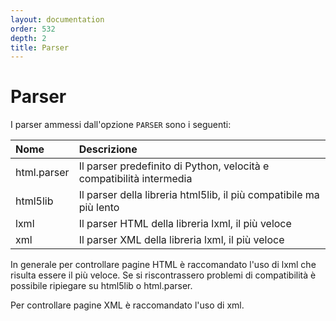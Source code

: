 ```yaml
---
layout: documentation
order: 532
depth: 2
title: Parser
---
```

# Parser

I parser ammessi dall'opzione `PARSER` sono i seguenti:

| Nome        | Descrizione                                                          |
|:------------|:---------------------------------------------------------------------|
| html.parser | Il parser predefinito di Python, velocità e compatibilità intermedia |
| html5lib    | Il parser della libreria html5lib, il più compatibile ma più lento   |
| lxml        | Il parser HTML della libreria lxml, il più veloce                    |
| xml         | Il parser XML della libreria lxml, il più veloce                     |

In generale per controllare pagine HTML è raccomandato l'uso di lxml che
risulta essere il più veloce. Se si riscontrassero problemi di compatibilità
è possibile ripiegare su html5lib o html.parser.

Per controllare pagine XML è raccomandato l'uso di xml.
